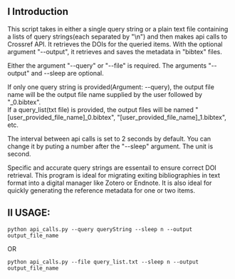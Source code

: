 ## I Introduction
This script takes in either a single query string or a plain text file containing a lists of query strings(each separated by "\n") and then makes api calls to Crossref API. It retrieves the DOIs for the queried items. With the optional argument "--output", it retrieves and saves the metadata in "bibtex" files.

Either the argument "--query" or "--file" is required. The arguments "--output" and --sleep are optional.

If only one query string is provided(Argument: --query), the output file name will be the output file name supplied by the user followed by "_0.bibtex".   
If a query_list(txt file) is provided, the output files will be named "[user_provided_file_name]_0.bibtex", "[user_provided_file_name]_1.bibtex", etc.

The interval between api calls is set to 2 seconds by default. You can change it by puting a number after the "--sleep" argument. The unit is second.

Specific and accurate query strings are essentail to ensure correct DOI retrieval. This program is ideal for migrating exiting bibliographies in text format into a digital manager like Zotero or Endnote. It is also ideal for quickly generating the reference metadata for one or two items.


## II USAGE:   

`python api_calls.py --query queryString --sleep n --output output_file_name`  

OR  

`python api_calls.py --file query_list.txt --sleep n --output output_file_name`  

